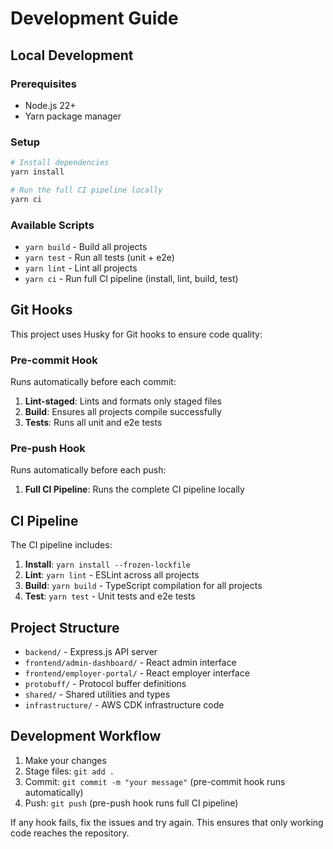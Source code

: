 # Development Guide

## Local Development

### Prerequisites

- Node.js 22+
- Yarn package manager

### Setup

```bash
# Install dependencies
yarn install

# Run the full CI pipeline locally
yarn ci
```

### Available Scripts

- `yarn build` - Build all projects
- `yarn test` - Run all tests (unit + e2e)
- `yarn lint` - Lint all projects
- `yarn ci` - Run full CI pipeline (install, lint, build, test)

## Git Hooks

This project uses Husky for Git hooks to ensure code quality:

### Pre-commit Hook

Runs automatically before each commit:

1. **Lint-staged**: Lints and formats only staged files
2. **Build**: Ensures all projects compile successfully
3. **Tests**: Runs all unit and e2e tests

### Pre-push Hook

Runs automatically before each push:

1. **Full CI Pipeline**: Runs the complete CI pipeline locally

## CI Pipeline

The CI pipeline includes:

1. **Install**: `yarn install --frozen-lockfile`
2. **Lint**: `yarn lint` - ESLint across all projects
3. **Build**: `yarn build` - TypeScript compilation for all projects
4. **Test**: `yarn test` - Unit tests and e2e tests

## Project Structure

- `backend/` - Express.js API server
- `frontend/admin-dashboard/` - React admin interface
- `frontend/employer-portal/` - React employer interface
- `protobuff/` - Protocol buffer definitions
- `shared/` - Shared utilities and types
- `infrastructure/` - AWS CDK infrastructure code

## Development Workflow

1. Make your changes
2. Stage files: `git add .`
3. Commit: `git commit -m "your message"` (pre-commit hook runs automatically)
4. Push: `git push` (pre-push hook runs full CI pipeline)

If any hook fails, fix the issues and try again. This ensures that only working code reaches the repository.
